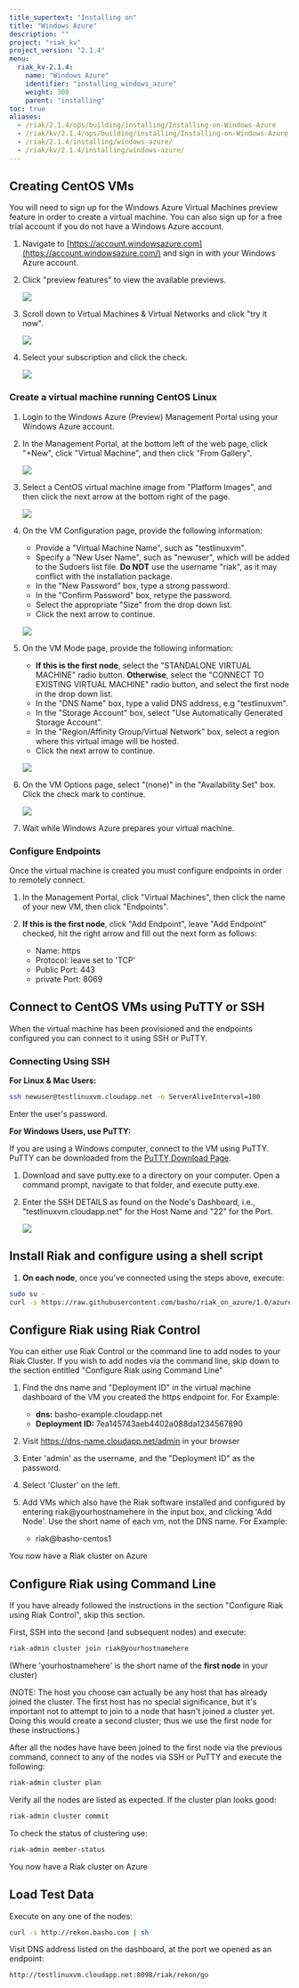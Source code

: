 ```yaml
---
title_supertext: "Installing on"
title: "Windows Azure"
description: ""
project: "riak_kv"
project_version: "2.1.4"
menu:
  riak_kv-2.1.4:
    name: "Windows Azure"
    identifier: "installing_windows_azure"
    weight: 308
    parent: "installing"
toc: true
aliases:
  - /riak/2.1.4/ops/building/installing/Installing-on-Windows-Azure
  - /riak/kv/2.1.4/ops/building/installing/Installing-on-Windows-Azure
  - /riak/2.1.4/installing/windows-azure/
  - /riak/kv/2.1.4/installing/windows-azure/
---
```


## Creating CentOS VMs

You will need to sign up for the Windows Azure Virtual Machines preview feature in order to create a virtual machine. You can also sign up for a free trial account if you do not have a Windows Azure account.

1. Navigate to [https://account.windowsazure.com](https://account.windowsazure.com/) and sign in with your Windows Azure account.

2. Click "preview features" to view the available previews.

    ![]({{<baseurl>}}images/antares-iaas-preview-01.png)

3. Scroll down to Virtual Machines & Virtual Networks and click "try it now".

    ![]({{<baseurl>}}images/antares-iaas-preview-02.png)

4. Select your subscription and click the check.

    ![]({{<baseurl>}}images/antares-iaas-preview-04.png)

### Create a virtual machine running CentOS Linux

1. Login to the Windows Azure (Preview) Management Portal using your Windows Azure account.

2. In the Management Portal, at the bottom left of the web page, click "+New", click "Virtual Machine", and then click "From Gallery".

    ![]({{<baseurl>}}images/createvm_small.png)

3. Select a CentOS virtual machine image from "Platform Images", and then click the next arrow at the bottom right of the page.

    ![]({{<baseurl>}}images/vmconfiguration0.png)

4. On the VM Configuration page, provide the following information:
    - Provide a "Virtual Machine Name", such as "testlinuxvm".
    - Specify a "New User Name", such as "newuser", which will be added to the Sudoers list file.  **Do NOT** use the username "riak", as it may conflict with the installation package.
    - In the "New Password" box, type a strong password.
    - In the "Confirm Password" box, retype the password.
    - Select the appropriate "Size" from the drop down list.
    - Click the next arrow to continue.

    ![]({{<baseurl>}}images/vmconfiguration1.png)

5. On the VM Mode page, provide the following information:
    - **If this is the first node**, select the "STANDALONE VIRTUAL MACHINE" radio button. **Otherwise**, select the "CONNECT TO EXISTING VIRTUAL MACHINE" radio button, and select the first node in the drop down list.
    - In the "DNS Name" box, type a valid DNS address, e.g "testlinuxvm".
    - In the "Storage Account" box, select "Use Automatically Generated Storage Account".
    - In the "Region/Affinity Group/Virtual Network" box, select a region where this virtual image will be hosted.
    - Click the next arrow to continue.

    ![]({{<baseurl>}}images/vmconfiguration2.png)

6. On the VM Options page, select "(none)" in the "Availability Set" box. Click the check mark to continue.

    ![]({{<baseurl>}}images/vmconfiguration3.png)

7. Wait while Windows Azure prepares your virtual machine.

### Configure Endpoints

Once the virtual machine is created you must configure endpoints in order to remotely connect.

1. In the Management Portal, click "Virtual Machines", then click the name of your new VM, then click "Endpoints".

2. **If this is the first node**, click "Add Endpoint", leave "Add Endpoint" checked, hit the right arrow and fill out the next form as follows:
    - Name: https
    - Protocol: leave set to 'TCP'
    - Public Port: 443
    - private Port: 8069

## Connect to CentOS VMs using PuTTY or SSH

When the virtual machine has been provisioned and the endpoints configured you can connect to it using SSH or PuTTY.

### Connecting Using SSH

**For Linux & Mac Users:**

```bash
ssh newuser@testlinuxvm.cloudapp.net -o ServerAliveInterval=180
```
Enter the user's password.

**For Windows Users, use PuTTY:**

If you are using a Windows computer, connect to the VM using PuTTY. PuTTY can be downloaded from the [PuTTY Download Page](http://www.chiark.greenend.org.uk/~sgtatham/putty/download.html).

1. Download and save putty.exe to a directory on your computer. Open a command prompt, navigate to that folder, and execute putty.exe.

2. Enter the SSH DETAILS as found on the Node's Dashboard, i.e., "testlinuxvm.cloudapp.net" for the Host Name and "22" for the Port.

    ![]({{<baseurl>}}images/putty.png)

## Install Riak and configure using a shell script

1. **On each node**, once you've connected using the steps above, execute:

```bash
sudo su -
curl -s https://raw.githubusercontent.com/basho/riak_on_azure/1.0/azure_install_riak.sh | sh
```

## Configure Riak using Riak Control

You can either use Riak Control or the command line to add nodes to your Riak Cluster. If you wish to add nodes via the command line, skip down to the section entitled "Configure Riak using Command Line"

1. Find the dns name and "Deployment ID" in the virtual machine dashboard of the VM you created the https endpoint for.  For Example:
    - **dns:** basho-example.cloudapp.net
    - **Deployment ID:** 7ea145743aeb4402a088da1234567890

2. Visit https://dns-name.cloudapp.net/admin in your browser

3. Enter 'admin' as the username, and the "Deployment ID" as the password.

4. Select 'Cluster' on the left.

5. Add VMs which also have the Riak software installed and configured by entering riak@yourhostnamehere in the input box, and clicking 'Add Node'.  Use the short name of each vm, not the DNS name.  For Example:
    - riak@basho-centos1

You now have a Riak cluster on Azure

## Configure Riak using Command Line

If you have already followed the instructions in the section "Configure Riak using Riak Control", skip this section.

First, SSH into the second (and subsequent nodes) and execute:

```bash
riak-admin cluster join riak@yourhostnamehere
```

(Where 'yourhostnamehere' is the short name of the **first node** in your cluster)

(NOTE: The host you choose can actually be any host that has already joined the cluster. The first host has no special significance, but it's important not to attempt to join to a node that hasn't joined a cluster yet.  Doing this would create a second cluster; thus we use the first node for these instructions.)

After all the nodes have have been joined to the first node via the previous command, connect to any of the nodes via SSH or PuTTY and execute the following:

```bash
riak-admin cluster plan
```

Verify all the nodes are listed as expected.  If the cluster plan looks good:

```bash
riak-admin cluster commit
```

To check the status of clustering use:

```bash
riak-admin member-status
```

You now have a Riak cluster on Azure

## Load Test Data

Execute on any one of the nodes:

```bash
curl -s http://rekon.basho.com | sh
```
    
Visit DNS address listed on the dashboard, at the port we opened as an endpoint:

```
http://testlinuxvm.cloudapp.net:8098/riak/rekon/go
```
